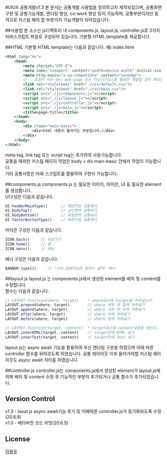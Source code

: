 #UIUX 공통개발v1.3
본 문서는 공통개발 사용법을 정의하고자 제작되었으며, 공통화면구현 및 공통기능개발, 랜더링 향상, co-work 향상 등이 가능하며, 공통부분이지만 동적으로 커스텀 해야 할 부분끼지 기능개발이 되어있습니다.

##사용법
본 소스는 js디렉토리 내 components.js, layout.js, controller.js로 3가지 자바스크립트 파일로 구성되어 있습니다. 기본형 HTML template을 제공합니다.

##HTML
기본형 HTML template는 다음과 같습니다. 예) index.html
```html
<html lang="ko">
    <head>
        <meta charset="UTF-8">
        <meta name="viewport" content="width=device-width" initial-scale="1.0">
        <meta http-equiv="x-ua-compatible" content="ie=edge">
        <!-- 로컬이 아닌 dev web-page 또는 ftp(sftp)를 활용한 개발일 경우 루트상대경로로 ./나 ../가 /로 변경가능합니다. -->
        <link rel="stylesheet" href="./css/default.css"/>  
        <link rel="stylesheet" href="./css/main.css"/>
        <script src="./js/components.js"></script>
        <script src="./js/layout.js"></script>
        <script src="./js/controller.js"></script>
        <script src="./js/main.js"></script>
        <title>page-title</title>
    </head>
    <body>
        <div class="main-basic">
            <div>html 내용이 들어가는 부분입니다.</div>
        </div>
    </body>
</html>
```
meta tag, link tag 또는 script tag는 추가하여 사용가능합니다.\
공통을 제외한 커스텀 페이지 작업은 body > div.main-basic 안에서 작업이 가능합니다.\
기타 공통사항은 아래 스크립트를 활용하여 구현이 가능합니다.


##components.js
components.js 는 필요한 이미지, 아이콘, UI 등 필요한 element를 생성합니다.\
UI구성은 다음과 같습니다.
```javascript
UI.headerMainType()      // 메인타입 공통헤더
UI.bodyTop()             // 상단영역 공통바디
UI.bodyBottom()          // 바텀영역 공통바디
UI.footerButtonType()    // 버튼타입 공통푸터
```

아이콘 구성은 다음과 같습니다.
```javascript
ICON.back()     // 뒤로가기 
ICON.home()     // 홈
ICON.menu()     // 메뉴
```

배너 구성은 다음과 같습니다.
```javascript
BANNER.type1()     // "나의 금융자산은 얼마나 될까" 배너
```

##layout.js
layout.js 는 components.js에서 생성된 element를 배치 및 content를 수정합니다.\
함수는 다음과 같습니다.
```javascript
// LAYOUT.function(where, target)    * where요소에 target을 끼워넣는다.
LAYOUT.prepend(where, target)        // where 내부 맨 앞에 끼워넣기
LAYOUT.append(where, target)         // where 내부 맨 뒤에 끼워넣기
LAYOUT.after(where, target)          // where 뒤에 끼워넣기
LAYOUT.before(where, target)         // where 앞에 끼워넣기

// LAYOUT.function(target, content)  * target요소에 content내용을 넣는다.
LAYOUT.innerHTML(target, content)    // target안에 HTML 넣기
LAYOUT.innerText(target, content)    // target안에 text 넣기
```
layout.js는 async await 기능을 활용하여 우선 렌더링 구분을 하였으며 이에 따른 controller 함수를 뒤따르도록 하였습니다. 공통 레이아웃 이후 들어가야할 커스텀 레이아웃도 async await 처리를 하였습니다.

##controller.js
controller.js는 components.js에서 생성된 element가 layout.js에 의해 배치 및 content 수정 후 기능적인 부분이 추가되거나 공통 함수가 추가되었습니다.

## Version Control
v1.3 - laout.js async await기능 추가 및 이에따른 controller.js가 동기화되도록 수정(20.6.8)\
v1.0 - 베타버전 코드 커밋(20.6.5)

## License
[이용우](https://github.com/dnepdrn/sourcecode)

